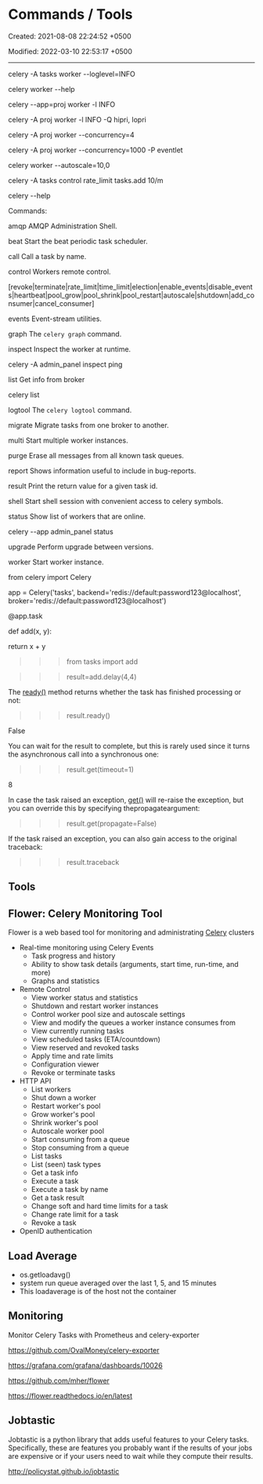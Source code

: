 # Commands / Tools

Created: 2021-08-08 22:24:52 +0500

Modified: 2022-03-10 22:53:17 +0500

---

celery -A tasks worker --loglevel=INFO

celery worker --help

celery --app=proj worker -l INFO

celery -A proj worker -l INFO -Q hipri, lopri

celery -A proj worker --concurrency=4

celery -A proj worker --concurrency=1000 -P eventlet

celery worker --autoscale=10,0

celery -A tasks control rate_limit tasks.add 10/m

celery --help

Commands:

amqp AMQP Administration Shell.

beat Start the beat periodic task scheduler.

call Call a task by name.

control Workers remote control.

[revoke|terminate|rate_limit|time_limit|election|enable_events|disable_events|heartbeat|pool_grow|pool_shrink|pool_restart|autoscale|shutdown|add_consumer|cancel_consumer]

events Event-stream utilities.

graph The ``celery graph`` command.

inspect Inspect the worker at runtime.

celery -A admin_panel inspect ping

list Get info from broker

celery list

logtool The ``celery logtool`` command.

migrate Migrate tasks from one broker to another.

multi Start multiple worker instances.

purge Erase all messages from all known task queues.

report Shows information useful to include in bug-reports.

result Print the return value for a given task id.

shell Start shell session with convenient access to celery symbols.

status Show list of workers that are online.

celery --app admin_panel status

upgrade Perform upgrade between versions.

worker Start worker instance.

from celery import Celery

app = Celery('tasks', backend='redis://default:password123@localhost', broker='redis://default:password123@localhost')

@app.task

def add(x, y):

return x + y

>>> from tasks import add

>>> result=add.delay(4,4)

The [ready()](https://docs.celeryproject.org/en/stable/reference/celery.result.html#celery.result.AsyncResult.ready) method returns whether the task has finished processing or not:

>>> result.ready()

False

You can wait for the result to complete, but this is rarely used since it turns the asynchronous call into a synchronous one:

>>> result.get(timeout=1)

8

In case the task raised an exception, [get()](https://docs.celeryproject.org/en/stable/reference/celery.result.html#celery.result.AsyncResult.get) will re-raise the exception, but you can override this by specifying thepropagateargument:

>>> result.get(propagate=False)

If the task raised an exception, you can also gain access to the original traceback:

>>> result.traceback

## Tools

## Flower: Celery Monitoring Tool

Flower is a web based tool for monitoring and administrating [Celery](http://celeryproject.org/) clusters

- Real-time monitoring using Celery Events
  - Task progress and history
  - Ability to show task details (arguments, start time, run-time, and more)
  - Graphs and statistics
- Remote Control
  - View worker status and statistics
  - Shutdown and restart worker instances
  - Control worker pool size and autoscale settings
  - View and modify the queues a worker instance consumes from
  - View currently running tasks
  - View scheduled tasks (ETA/countdown)
  - View reserved and revoked tasks
  - Apply time and rate limits
  - Configuration viewer
  - Revoke or terminate tasks
- HTTP API
  - List workers
  - Shut down a worker
  - Restart worker's pool
  - Grow worker's pool
  - Shrink worker's pool
  - Autoscale worker pool
  - Start consuming from a queue
  - Stop consuming from a queue
  - List tasks
  - List (seen) task types
  - Get a task info
  - Execute a task
  - Execute a task by name
  - Get a task result
  - Change soft and hard time limits for a task
  - Change rate limit for a task
  - Revoke a task
- OpenID authentication

## Load Average

- os.getloadavg()
- system run queue averaged over the last 1, 5, and 15 minutes
- This loadaverage is of the host not the container

## Monitoring

Monitor Celery Tasks with Prometheus and celery-exporter

<https://github.com/OvalMoney/celery-exporter>

<https://grafana.com/grafana/dashboards/10026>

<https://github.com/mher/flower>

<https://flower.readthedocs.io/en/latest>

## Jobtastic

Jobtastic is a python library that adds useful features to your Celery tasks. Specifically, these are features you probably want if the results of your jobs are expensive or if your users need to wait while they compute their results.

<http://policystat.github.io/jobtastic>
